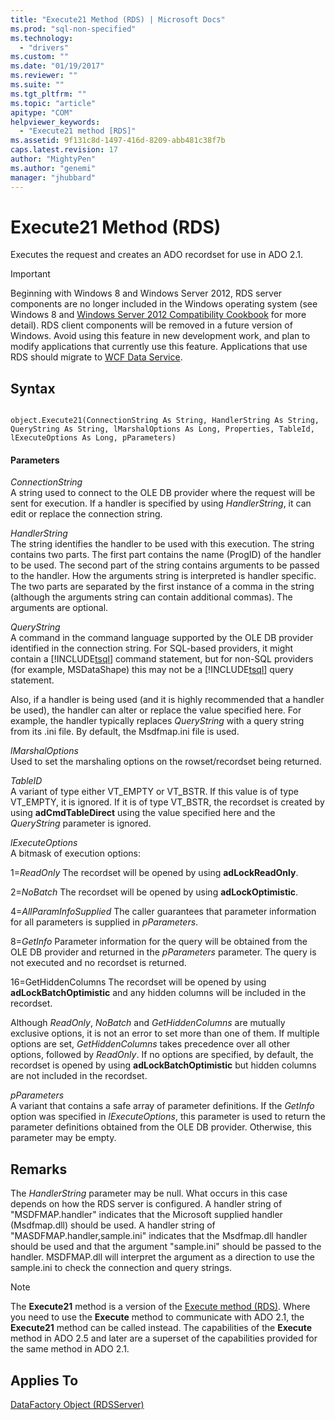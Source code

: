 ```yaml
---
title: "Execute21 Method (RDS) | Microsoft Docs"
ms.prod: "sql-non-specified"
ms.technology:
  - "drivers"
ms.custom: ""
ms.date: "01/19/2017"
ms.reviewer: ""
ms.suite: ""
ms.tgt_pltfrm: ""
ms.topic: "article"
apitype: "COM"
helpviewer_keywords: 
  - "Execute21 method [RDS]"
ms.assetid: 9f131c8d-1497-416d-8209-abb481c38f7b
caps.latest.revision: 17
author: "MightyPen"
ms.author: "genemi"
manager: "jhubbard"
---
```

# Execute21 Method (RDS)
Executes the request and creates an ADO recordset for use in ADO 2.1.  
  
> [!IMPORTANT]
>  Beginning with Windows 8 and Windows Server 2012, RDS server components are no longer included in the Windows operating system (see Windows 8 and [Windows Server 2012 Compatibility Cookbook](https://www.microsoft.com/en-us/download/details.aspx?id=27416) for more detail). RDS client components will be removed in a future version of Windows. Avoid using this feature in new development work, and plan to modify applications that currently use this feature. Applications that use RDS should migrate to [WCF Data Service](http://go.microsoft.com/fwlink/?LinkId=199565).  
  
## Syntax  
  
```  
  
object.Execute21(ConnectionString As String, HandlerString As String, QueryString As String, lMarshalOptions As Long, Properties, TableId, lExecuteOptions As Long, pParameters)  
```  
  
#### Parameters  
 *ConnectionString*  
 A string used to connect to the OLE DB provider where the request will be sent for execution. If a handler is specified by using *HandlerString*, it can edit or replace the connection string.  
  
 *HandlerString*  
 The string identifies the handler to be used with this execution. The string contains two parts. The first part contains the name (ProgID) of the handler to be used. The second part of the string contains arguments to be passed to the handler. How the arguments string is interpreted is handler specific. The two parts are separated by the first instance of a comma in the string (although the arguments string can contain additional commas). The arguments are optional.  
  
 *QueryString*  
 A command in the command language supported by the OLE DB provider identified in the connection string. For SQL-based providers, it might contain a [!INCLUDE[tsql](../../../includes/tsql_md.md)] command statement, but for non-SQL providers (for example, MSDataShape) this may not be a [!INCLUDE[tsql](../../../includes/tsql_md.md)] query statement.  
  
 Also, if a handler is being used (and it is highly recommended that a handler be used), the handler can alter or replace the value specified here. For example, the handler typically replaces *QueryString* with a query string from its .ini file. By default, the Msdfmap.ini file is used.  
  
 *lMarshalOptions*  
 Used to set the marshaling options on the rowset/recordset being returned.  
  
 *TableID*  
 A variant of type either VT_EMPTY or VT_BSTR. If this value is of type VT_EMPTY, it is ignored. If it is of type VT_BSTR, the recordset is created by using **adCmdTableDirect** using the value specified here and the *QueryString* parameter is ignored.  
  
 *lExecuteOptions*  
 A bitmask of execution options:  
  
 1=*ReadOnly* The recordset will be opened by using **adLockReadOnly**.  
  
 2=*NoBatch* The recordset will be opened by using **adLockOptimistic**.  
  
 4=*AllParamInfoSupplied* The caller guarantees that parameter information for all parameters is supplied in *pParameters*.  
  
 8=*GetInfo* Parameter information for the query will be obtained from the OLE DB provider and returned in the *pParameters* parameter. The query is not executed and no recordset is returned.  
  
 16=GetHiddenColumns     The recordset will be opened by using **adLockBatchOptimistic** and any hidden columns will be included in the recordset.  
  
 Although *ReadOnly*, *NoBatch* and *GetHiddenColumns* are mutually exclusive options, it is not an error to set more than one of them. If multiple options are set, *GetHiddenColumns* takes precedence over all other options, followed by *ReadOnly*. If no options are specified, by default, the recordset is opened by using **adLockBatchOptimistic** but hidden columns are not included in the recordset.  
  
 *pParameters*  
 A variant that contains a safe array of parameter definitions. If the *GetInfo* option was specified in *lExecuteOptions*, this parameter is used to return the parameter definitions obtained from the OLE DB provider. Otherwise, this parameter may be empty.  
  
## Remarks  
 The *HandlerString* parameter may be null. What occurs in this case depends on how the RDS server is configured. A handler string of "MSDFMAP.handler" indicates that the Microsoft supplied handler (Msdfmap.dll) should be used. A handler string of "MASDFMAP.handler,sample.ini" indicates that the Msdfmap.dll handler should be used and that the argument "sample.ini" should be passed to the handler. MSDFMAP.dll will interpret the argument as a direction to use the sample.ini to check the connection and query strings.  
  
> [!NOTE]
>  The **Execute21** method is a version of the [Execute method (RDS)](../../../ado/reference/rds-api/execute-method-rds.md). Where you need to use the **Execute** method to communicate with ADO 2.1, the **Execute21** method can be called instead. The capabilities of the **Execute** method in ADO 2.5 and later are a superset of the capabilities provided for the same method in ADO 2.1.  
  
## Applies To  
 [DataFactory Object (RDSServer)](../../../ado/reference/rds-api/datafactory-object-rdsserver.md)


